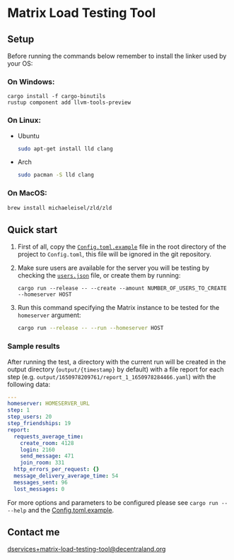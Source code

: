 # Matrix Load Testing Tool

## Setup

Before running the commands below remember to install the linker used by your OS:

### On Windows:

```
cargo install -f cargo-binutils
rustup component add llvm-tools-preview
```

### On Linux:

- Ubuntu

  ```bash
  sudo apt-get install lld clang
  ```

- Arch
  ```bash
  sudo pacman -S lld clang
  ```

### On MacOS:

```bash
brew install michaeleisel/zld/zld
```

## Quick start

1. First of all, copy the [`Config.toml.example`](Config.toml.example) file in the root directory of the project to `Config.toml`, this file will be ignored in the git repository.

1. Make sure users are available for the server you will be testing by checking the [`users.json`](users.json) file, or create them by running:

   ```
   cargo run --release -- --create --amount NUMBER_OF_USERS_TO_CREATE --homeserver HOST
   ```

1. Run this command specifying the Matrix instance to be tested for the `homeserver` argument:

   ```bash
   cargo run --release -- --run --homeserver HOST
   ```

### Sample results

After running the test, a directory with the current run will be created in the output directory (`output/{timestamp}` by default) with a file report for each step (e.g. `output/1650978209761/report_1_1650978284466.yaml`) with the following data:

```yaml
---
homeserver: HOMESERVER_URL
step: 1
step_users: 20
step_friendships: 19
report:
  requests_average_time:
    create_room: 4128
    login: 2160
    send_message: 471
    join_room: 331
  http_errors_per_request: {}
  message_delivery_average_time: 54
  messages_sent: 96
  lost_messages: 0
```

For more options and parameters to be configured please see `cargo run -- --help` and the [Config.toml.example](/Config.toml.example).

## Contact me

dservices+matrix-load-testing-tool@decentraland.org
